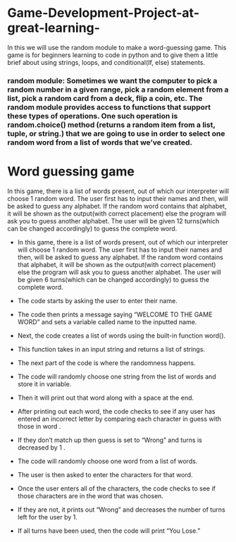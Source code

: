 # Game-Development-Project-at-great-learning-
In this we will use the random module to make a word-guessing game. This game is for beginners learning to code in python and to give them a little brief about using strings, loops, and conditional(If, else) statements.

### random module: Sometimes we want the computer to pick a random number in a given range, pick a random element from a list, pick a random card from a deck, flip a coin, etc. The random module provides access to functions that support these types of operations. One such operation is random.choice() method (returns a random item from a list, tuple, or string.) that we are going to use in order to select one random word from a list of words that we’ve created.

# Word guessing game

In this game, there is a list of words present, out of which our interpreter will choose 1 random word. The user first has to input their names and then, will be asked to guess any alphabet. If the random word contains that alphabet, it will be shown as the output(with correct placement) else the program will ask you to guess another alphabet. The user will be given 12 turns(which can be changed accordingly) to guess the complete word.

- In this game, there is a list of words present, out of which our interpreter will choose 1 random word. The user first has to input their names and then, will be asked to guess any alphabet. If the random word contains that alphabet, it will be shown as the output(with correct placement) else the program will ask you to guess another alphabet. The user will be given 6 turns(which can be changed accordingly) to guess the complete word.



- The code starts by asking the user to enter their name.
- The code then prints a message saying “WELCOME TO THE GAME WORD”
and sets a variable called name to the inputted name.
- Next, the code creates a list of words using the built-in function word().
- This function takes in an input string and returns a list of strings.
- The next part of the code is where the randomness happens.
- The code will randomly choose one string from the list of words and store it in variable.
- Then it will print out that word along with a space at the end.
- After printing out each word, the code checks to see if any user has entered an incorrect letter by comparing each character in guess with those in word .
- If they don’t match up then guess is set to “Wrong” and turns is decreased by 1 .
- The code will randomly choose one word from a list of words.
- The user is then asked to enter the characters for that word.
- Once the user enters all of the characters, the code checks to see if those characters are in the word that was chosen.
- If they are not, it prints out “Wrong” and decreases the number of turns left for the user by 1.
- If all turns have been used, then the code will print “You Lose.”


